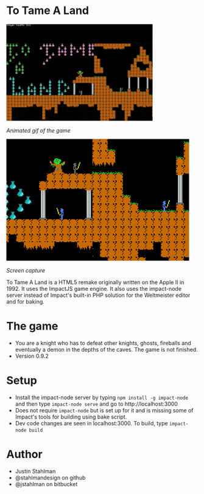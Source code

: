 # To Tame A Land

<p>
<img src="./ttal.gif"/>
<figcaption>
  <em>Animated gif of the game</em>
</figcaption>
</p>

<p>
<img src="./ttal.png"/>
<figcaption>
  <em>Screen capture</em>
</figcaption>
</p>

To Tame A Land is a HTML5 remake originally written on the Apple II in 1992. It uses the ImpactJS game engine. It also uses the impact-node server instead of Impact's built-in PHP solution for the Weltmeister editor and for baking.

# The game


- You are a knight who has to defeat other knights, ghosts, fireballs and eventually a demon in the depths of the caves. The game is not finished.
- Version 0.9.2

# Setup

- Install the impact-node server by typing ```npm install -g impact-node``` and then type ```impact-node serve``` and go to http://localhost:3000
- Does not require ```impact-node``` but is set up for it and is missing some of Impact's tools for building using bake script.
- Dev code changes are seen in localhost:3000. To build, type ```impact-node build```</li>
</ul>

# Author

- Justin Stahlman
- @stahlmandesign on github
- @jstahlman on bitbucket
